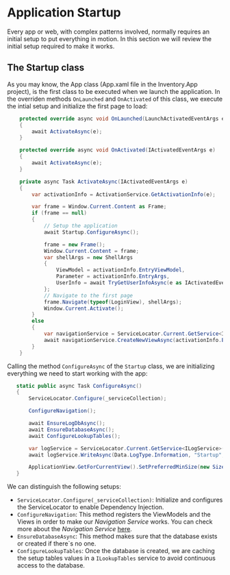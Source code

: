 # Application Startup

Every app or web, with complex patterns involved, normally requires an initial setup to put everything in motion. In this section we will review the initial setup required to make it works.

## The Startup class

As you may know, the App class (App.xaml file in the Inventory.App project), is the first class to be executed when we launch the application. In the overriden methods `OnLaunched` and `OnActivated` of this class, we execute the intial setup and initialize the first page to load:

```csharp
    protected override async void OnLaunched(LaunchActivatedEventArgs e)
    {
        await ActivateAsync(e);
    }

    protected override async void OnActivated(IActivatedEventArgs e)
    {
        await ActivateAsync(e);
    }

    private async Task ActivateAsync(IActivatedEventArgs e)
    {
        var activationInfo = ActivationService.GetActivationInfo(e);

        var frame = Window.Current.Content as Frame;
        if (frame == null)
        {
            // Setup the application
            await Startup.ConfigureAsync();

            frame = new Frame();
            Window.Current.Content = frame;
            var shellArgs = new ShellArgs
            {
                ViewModel = activationInfo.EntryViewModel,
                Parameter = activationInfo.EntryArgs,
                UserInfo = await TryGetUserInfoAsync(e as IActivatedEventArgsWithUser)
            };
            // Navigate to the first page
            frame.Navigate(typeof(LoginView), shellArgs);
            Window.Current.Activate();
        }
        else
        {
            var navigationService = ServiceLocator.Current.GetService<INavigationService>();
            await navigationService.CreateNewViewAsync(activationInfo.EntryViewModel, activationInfo.EntryArgs);
        }
    }
```  

Calling the method `ConfigureAsync` of the `Startup` class, we are initializing everything we need to start working with the app:

 ```csharp
    static public async Task ConfigureAsync()
    {
        ServiceLocator.Configure(_serviceCollection);

        ConfigureNavigation();

        await EnsureLogDbAsync();
        await EnsureDatabaseAsync();
        await ConfigureLookupTables();

        var logService = ServiceLocator.Current.GetService<ILogService>();
        await logService.WriteAsync(Data.LogType.Information, "Startup", "Configuration", "Application Start", $"Application started.");

        ApplicationView.GetForCurrentView().SetPreferredMinSize(new Size(500, 500));
    }
 ```

We can distinguish the following setups:

- `ServiceLocator.Configure(_serviceCollection)`: Initialize and configures the ServiceLocator to enable Dependency Injection.
- `ConfigureNavigation`: This method registers the ViewModels and the Views in order to make our *Navigation Service* works. You can check more about the *Navigation Service* [here](navigation-service.md#INavigationService-implementation).
- `EnsureDatabaseAsync`: This method makes sure that the database exists or created if there`s no one.
- `ConfigureLookupTables`: Once the database is created, we are caching the setup tables values in a `ILookupTables` service to avoid continuous access to the database.
